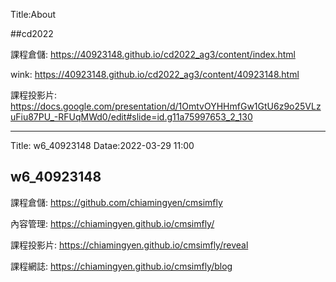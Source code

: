 Title:About

##cd2022

[分組倉儲]: https://40923148.github.io/cd2022_ag3/content/index.html

[WINK]: https://40923148.github.io/cd2022_ag3/content/40923148.html

[PPT]: https://docs.google.com/presentation/d/1OmtvOYHHmfGw1GtU6z9o25VLzuFiu87PU_-RFUqMWd0/edit

課程倉儲: <a href="https://40923148.github.io/cd2022_ag3/content/index.html">https://40923148.github.io/cd2022_ag3/content/index.html</a>

wink: <a href="https://40923148.github.io/cd2022_ag3/content/40923148.html">https://40923148.github.io/cd2022_ag3/content/40923148.html</a>

課程投影片: <a href="https://docs.google.com/presentation/d/1OmtvOYHHmfGw1GtU6z9o25VLzuFiu87PU_-RFUqMWd0/edit#slide=id.g11a75997653_2_130">https://docs.google.com/presentation/d/1OmtvOYHHmfGw1GtU6z9o25VLzuFiu87PU_-RFUqMWd0/edit#slide=id.g11a75997653_2_130</a>

---




Title: w6_40923148
Datae:2022-03-29 11:00

## w6_40923148

課程倉儲: <a href="https://github.com/chiamingyen/cmsimfly">https://github.com/chiamingyen/cmsimfly</a>

內容管理: <a href="https://chiamingyen.github.io/cmsimfly/">https://chiamingyen.github.io/cmsimfly/</a>

課程投影片: <a href="https://chiamingyen.github.io/cmsimfly/reveal">https://chiamingyen.github.io/cmsimfly/reveal</a>

課程網誌: <a href="https://chiamingyen.github.io/cmsimfly/blog">https://chiamingyen.github.io/cmsimfly/blog</a>

